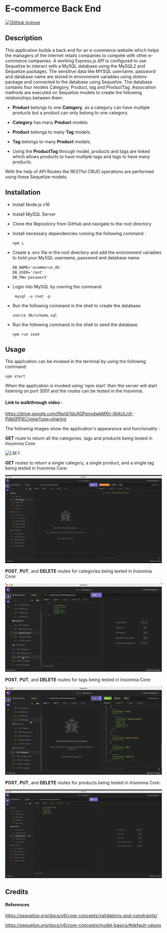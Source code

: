 # E-commerce Back End

[![GitHub license](https://img.shields.io/badge/License-MIT-yellow.svg)](https://opensource.org/licenses/MIT)

## Description

This application builds a back end for an e-commerce website which helps the managers of the internet retails companies to compete with other e-commerce companies. A working Express.js API is configured to use Sequelize to interact with a MySQL database using the MySQL2 and Sequelize packages. The sensitive data like MYSQL username, password and database name are stored in environment variables using dotenv package and connected to the database using Sequelize. The database contains four models Category, Product, tag and ProductTag. Association methods are executed on Sequelize models to create the following relationships between them:

- **Product** belongs to one **Category**, as a category can have multiple products but a product can only belong to one category.

- **Category** has many **Product** models.

- **Product** belongs to many **Tag** models. 

- **Tag** belongs to many **Product** models.
- Using the **ProductTag** through model, products and tags are linked which allows products to have multiple tags and tags to have many products.

With the help of API Routes the RESTful CRUD operations are performed using these Sequelize models.

## Installation

- Install Node.js v16
- Install MySQL Server
- Clone the Repository from GitHub and navigate to the root directory
- Install necessary dependencies running the following command :

  ```
  npm i
  ```
- Create a .env file in the root directory and add the environment variables to hold your MySQL username, password and database name.

      DB_NAME='ecommerce_db'
      DB_USER='root'
      DB_PW='password'

- Login into MySQL by running the command

  ```
   mysql -u root -p
  ```

- Run the following command in the shell to create the database.

  ```
  source db/schema.sql
  ```

- Run the following command in the shell to seed the database.

  ```
  npm run seed
  ```

## Usage

The application can be invoked in the terminal by using the following command:

```
npm start
```

When the application is invoked using 'npm start' then the server will start listening on port 3001 and the routes can be tested in the Insomnia.

#### Link to walkthrough video :

https://drive.google.com/file/d/1duXGPenxdwkMXh-i9iAULnX-Pdb0PF6C/view?usp=sharing

The following images show the application's appearance and functionality :

**GET** route to return all the categories, tags and products being tested in Insomnia Core:

![LM 1](./assets/images/em1.gif)

**GET** routes to return a single category, a single product, and a single tag being tested in Insomnia Core:

![LM 2](./assets/images/1.gif)

**POST**, **PUT**, and **DELETE** routes for categories being tested in Insomnia Core:

![LM 3](./assets/images/em3.gif)

**POST**, **PUT**, and **DELETE** routes for tags being tested in Insomnia Core:

![LM 4](./assets/images/em4.gif)

**POST**, **PUT**, and **DELETE** routes for products being tested in Insomnia Core:

![LM 5](./assets/images/2.gif)

## Credits

#### References

https://sequelize.org/docs/v6/core-concepts/validations-and-constraints/

https://sequelize.org/docs/v6/core-concepts/model-basics/#default-values
